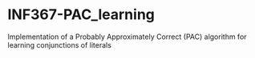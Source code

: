 # INF367-PAC_learning
Implementation of a Probably Approximately Correct (PAC) algorithm for learning conjunctions of literals
